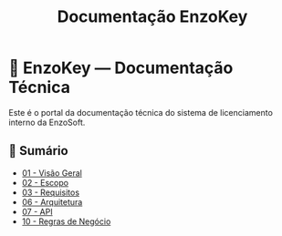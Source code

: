 ﻿---
title: "Documentação EnzoKey"
layout: default
---

# 📘 EnzoKey — Documentação Técnica

Este é o portal da documentação técnica do sistema de licenciamento interno da EnzoSoft.

## 📄 Sumário

- [01 - Visão Geral](01_visao_geral.md)
- [02 - Escopo](02_escopo.md)
- [03 - Requisitos](03_requisitos.md)
- [06 - Arquitetura](06_arquitetura.md)
- [07 - API](07_apis.md)
- [10 - Regras de Negócio](10_regras_negocio.md)

